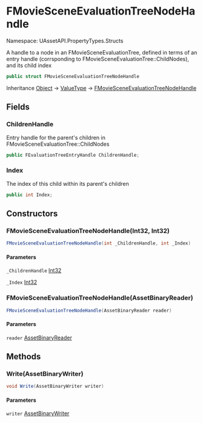 # FMovieSceneEvaluationTreeNodeHandle

Namespace: UAssetAPI.PropertyTypes.Structs

A handle to a node in an FMovieSceneEvaluationTree, defined in terms of an entry handle (corrsponding to FMovieSceneEvaluationTree::ChildNodes), and its child index

```csharp
public struct FMovieSceneEvaluationTreeNodeHandle
```

Inheritance [Object](https://docs.microsoft.com/en-us/dotnet/api/system.object) → [ValueType](https://docs.microsoft.com/en-us/dotnet/api/system.valuetype) → [FMovieSceneEvaluationTreeNodeHandle](./uassetapi.propertytypes.structs.fmoviesceneevaluationtreenodehandle.md)

## Fields

### **ChildrenHandle**

Entry handle for the parent's children in FMovieSceneEvaluationTree::ChildNodes

```csharp
public FEvaluationTreeEntryHandle ChildrenHandle;
```

### **Index**

The index of this child within its parent's children

```csharp
public int Index;
```

## Constructors

### **FMovieSceneEvaluationTreeNodeHandle(Int32, Int32)**

```csharp
FMovieSceneEvaluationTreeNodeHandle(int _ChildrenHandle, int _Index)
```

#### Parameters

`_ChildrenHandle` [Int32](https://docs.microsoft.com/en-us/dotnet/api/system.int32)<br>

`_Index` [Int32](https://docs.microsoft.com/en-us/dotnet/api/system.int32)<br>

### **FMovieSceneEvaluationTreeNodeHandle(AssetBinaryReader)**

```csharp
FMovieSceneEvaluationTreeNodeHandle(AssetBinaryReader reader)
```

#### Parameters

`reader` [AssetBinaryReader](./uassetapi.assetbinaryreader.md)<br>

## Methods

### **Write(AssetBinaryWriter)**

```csharp
void Write(AssetBinaryWriter writer)
```

#### Parameters

`writer` [AssetBinaryWriter](./uassetapi.assetbinarywriter.md)<br>
